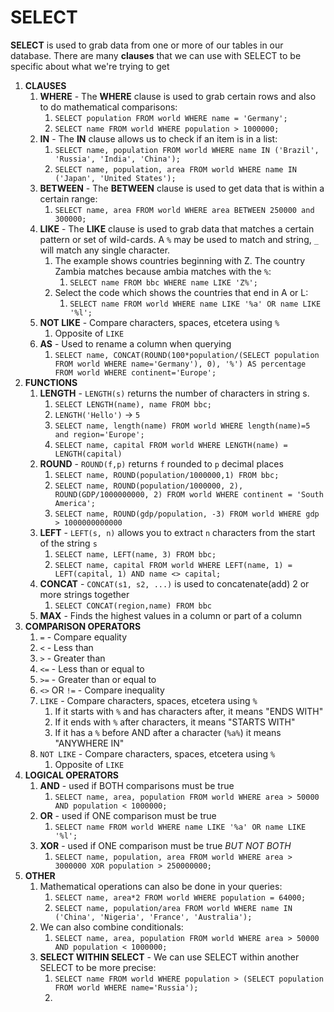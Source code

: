 # SELECT

**SELECT** is used to grab data from one or more of our tables in our database.  There are many **clauses** that we can use with SELECT to be specific about what we're trying to get

1. **CLAUSES**
   1. **WHERE** - The **WHERE** clause is used to grab certain rows and also to do mathematical comparisons:
       1. `SELECT population FROM world WHERE name = 'Germany';`
       2. `SELECT name FROM world WHERE population > 1000000;`
   2. **IN** -  The **IN** clause allows us to check if an item is in a list:
       1. `SELECT name, population FROM world WHERE name IN ('Brazil', 'Russia', 'India', 'China');`
       2. `SELECT name, population, area FROM world WHERE name IN ('Japan', 'United States');`
   3. **BETWEEN** - The **BETWEEN** clause is used to get data that is within a certain range:
       1. `SELECT name, area FROM world WHERE area BETWEEN 250000 and 300000;`
   4. **LIKE** - The **LIKE** clause is used to grab data that matches a certain pattern or set of wild-cards.  A `%` may be used to match and string, `_` will match any single character. 
      1. The example shows countries beginning with Z. The country Zambia matches because ambia matches with the `%`:
         1. `SELECT name FROM bbc WHERE name LIKE 'Z%';`
      2. Select the code which shows the countries that end in A or L:
         1. `SELECT name FROM world WHERE name LIKE '%a' OR name LIKE '%l';`
   5. **NOT LIKE** - Compare characters, spaces, etcetera using `%`
      1. Opposite of `LIKE`
   6. **AS** - Used to rename a column when querying
      1. `SELECT name, CONCAT(ROUND(100*population/(SELECT population FROM world WHERE name='Germany'), 0), '%') AS percentage FROM world WHERE continent='Europe';`
2. **FUNCTIONS**
   1. **LENGTH** - `LENGTH(s)` returns the number of characters in string s.
      1. `SELECT LENGTH(name), name FROM bbc;`
      2. `LENGTH('Hello')` -> `5`
      3. `SELECT name, length(name) FROM world WHERE length(name)=5 and region='Europe';`
      4. `SELECT name, capital FROM world WHERE LENGTH(name) = LENGTH(capital)`
   2. **ROUND** - `ROUND(f,p)` returns `f` rounded to `p` decimal places
      1. `SELECT name, ROUND(population/1000000,1) FROM bbc;`
      2. `SELECT name, ROUND(population/1000000, 2), ROUND(GDP/1000000000, 2) FROM world WHERE continent = 'South America';`
      3. `SELECT name, ROUND(gdp/population, -3) FROM world WHERE gdp > 1000000000000`
   3. **LEFT** - `LEFT(s, n)` allows you to extract `n` characters from the start of the string `s`
       1. `SELECT name, LEFT(name, 3) FROM bbc;`
       2. `SELECT name, capital FROM world WHERE LEFT(name, 1) = LEFT(capital, 1) AND name <> capital;`
   4. **CONCAT** - `CONCAT(s1, s2, ...)` is used to concatenate(add) 2 or more strings together
      1. `SELECT CONCAT(region,name) FROM bbc`
   5. **MAX** - Finds the highest values in a column or part of a column 
3. **COMPARISON OPERATORS**
   1. `=` - Compare equality
   2. `<` - Less than
   3. `>` - Greater than
   4. `<=` - Less than or equal to
   5. `>=` - Greater than or equal to
   6. `<>` OR `!=` - Compare inequality
   7. `LIKE` - Compare characters, spaces, etcetera using `%`
      1. If it starts with `%` and has characters after, it means "ENDS WITH"
      2. If it ends with `%` after characters, it means "STARTS WITH"
      3. If it has a `%` before AND after a character (`%a%`) it means "ANYWHERE IN"
   8. `NOT LIKE` - Compare characters, spaces, etcetera using `%`
      1. Opposite of `LIKE` 
4. **LOGICAL OPERATORS**
   1. **AND** - used if BOTH comparisons must be true
      1. `SELECT name, area, population FROM world WHERE area > 50000 AND population < 1000000;`
   2. **OR** - used if ONE comparison must be true
      1. `SELECT name FROM world WHERE name LIKE '%a' OR name LIKE '%l';`
   3. **XOR** - used if ONE comparison must be true *BUT NOT BOTH*
      1. `SELECT name, population, area FROM world WHERE area > 3000000 XOR population > 250000000;` 
5. **OTHER**
   1. Mathematical operations can also be done in your queries:
      1. `SELECT name, area*2 FROM world WHERE population = 64000;`
      2. `SELECT name, population/area FROM world WHERE name IN ('China', 'Nigeria', 'France', 'Australia');`
   2. We can also combine conditionals:
      1. `SELECT name, area, population FROM world WHERE area > 50000 AND population < 1000000;`
   3. **SELECT WITHIN SELECT** - We can use SELECT within another SELECT to be more precise:
      1. `SELECT name FROM world WHERE population > (SELECT population FROM world WHERE name='Russia');`
      2. 